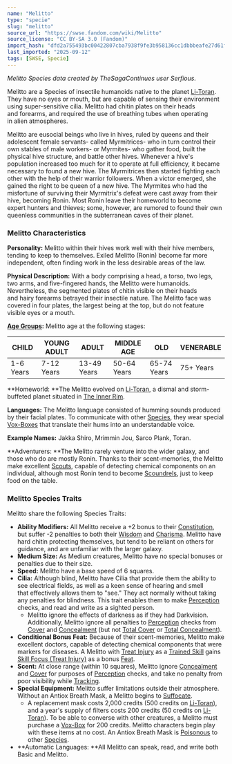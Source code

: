 ```yaml
---
name: "Melitto"
type: "specie"
slug: "melitto"
source_url: "https://swse.fandom.com/wiki/Melitto"
source_license: "CC BY-SA 3.0 (Fandom)"
import_hash: "dfd2a755493bc00422807cba7938f9fe3b958136cc1dbbbeafe27d61fc54a2bd"
last_imported: "2025-09-12"
tags: [SWSE, Specie]
---
```

*Melitto Species data created by TheSagaContinues user Serfious.*

Melitto are a Species of insectile humanoids native to the planet [Li-Toran](https://swse.fandom.com/wiki/Li-Toran). They have no eyes or mouth, but are capable of sensing their environment using super-sensitive cilia. Melitto had chitin plates on their heads and forearms, and required the use of breathing tubes when operating in alien atmospheres.

Melitto are eusocial beings who live in hives, ruled by queens and their adolescent female servants- called Myrmitrices- who in turn control their own stables of male workers- or Myrmites- who gather food, built the physical hive structure, and battle other hives. Whenever a hive's population increased too much for it to operate at full efficiency, it became necessary to found a new hive. The Myrmitrices then started fighting each other with the help of their warrior followers. When a victor emerged, she gained the right to be queen of a new hive. The Myrmites who had the misfortune of surviving their Myrmitrix's defeat were cast away from their hive, becoming Ronin. Most Ronin leave their homeworld to become expert hunters and thieves; some, however, are rumored to found their own queenless communities in the subterranean caves of their planet.

### Melitto Characteristics
**Personality:** Melitto within their hives work well with their hive members, tending to keep to themselves. Exiled Melitto (Ronin) become far more independent, often finding work in the less desirable areas of the law.

**Physical Description:** With a body comprising a head, a torso, two legs, two arms, and five-fingered hands, the Melitto were humanoids. Nevertheless, the segmented plates of chitin visible on their heads and hairy forearms betrayed their insectile nature. The Melitto face was covered in four plates, the largest being at the top, but do not feature visible eyes or a mouth.

**[Age Groups](https://swse.fandom.com/wiki/Age_Groups):** Melitto age at the following stages:

| CHILD | YOUNG ADULT | ADULT | MIDDLE AGE | OLD | VENERABLE |
| --- | --- | --- | --- | --- | --- |
| 1-6 Years | 7-12 Years | 13-49 Years | 50-64 Years | 65-74 Years | 75+ Years |

**Homeworld: **The Melitto evolved on [Li-Toran](https://swse.fandom.com/wiki/Li-Toran), a dismal and storm-buffeted planet situated in [The Inner Rim](https://swse.fandom.com/wiki/The Inner_Rim).

**Languages:** The Melitto language consisted of humming sounds produced by their facial plates. To communicate with other [Species](https://swse.fandom.com/wiki/Species), they wear special [Vox-Boxes](https://swse.fandom.com/wiki/Vox-Boxes) that translate their hums into an understandable voice.

**Example Names:** Jakka Shiro, Mrimmin Jou, Sarco Plank, Toran.

**Adventurers: **The Melitto rarely venture into the wider galaxy, and those who do are mostly Ronin. Thanks to their scent-memories, the Melitto make excellent [Scouts](https://swse.fandom.com/wiki/Scouts), capable of detecting chemical components on an individual, although most Ronin tend to become [Scoundrels](https://swse.fandom.com/wiki/Scoundrels), just to keep food on the table.
### Melitto Species Traits
Melitto share the following Species Traits:
- **Ability Modifiers:** All Melitto receive a +2 bonus to their [Constitution](https://swse.fandom.com/wiki/Constitution), but suffer -2 penalties to both their [Wisdom](https://swse.fandom.com/wiki/Wisdom) and [Charisma](https://swse.fandom.com/wiki/Charisma). Melitto have hard chitin protecting themselves, but tend to be reliant on others for guidance, and are unfamiliar with the larger galaxy.
- **Medium Size:** As Medium creatures, Melitto have no special bonuses or penalties due to their size.
- **Speed:** Melitto have a base speed of 6 squares.
- **Cilia:** Although blind, Melitto have Cilia that provide them the ability to see electrical fields, as well as a keen sense of hearing and smell that effectively allows them to "see." They act normally without taking any penalties for blindness. This trait enables them to make [Perception](https://swse.fandom.com/wiki/Perception) checks, and read and write as a sighted person.
    - Melitto ignore the effects of darkness as if they had Darkvision. Additionally, Melitto ignore all penalties to [Perception](https://swse.fandom.com/wiki/Perception) checks from [Cover](https://swse.fandom.com/wiki/Cover) and [Concealment](https://swse.fandom.com/wiki/Concealment) (but not [Total Cover](https://swse.fandom.com/wiki/Total_Cover) or [Total Concealment](https://swse.fandom.com/wiki/Total_Concealment)).
- **Conditional Bonus Feat:** Because of their scent-memories, Melitto make excellent doctors, capable of detecting chemical components that were markers for diseases. A Melitto with [Treat Injury](https://swse.fandom.com/wiki/Treat_Injury) as a [Trained Skill](https://swse.fandom.com/wiki/Trained_Skill) gains [Skill Focus (Treat Injury)](https://swse.fandom.com/wiki/Skill_Focus_(Treat_Injury)) as a bonus [Feat](https://swse.fandom.com/wiki/Feat).
- **Scent:** At close range (within 10 squares), Melitto ignore [Concealment](https://swse.fandom.com/wiki/Concealment) and [Cover](https://swse.fandom.com/wiki/Cover) for purposes of [Perception](https://swse.fandom.com/wiki/Perception) checks, and take no penalty from poor visibility while [Tracking](https://swse.fandom.com/wiki/Tracking).
- **Special Equipment:** Melitto suffer limitations outside their atmosphere. Without an Antiox Breath Mask, a Melitto begins to [Suffocate](https://swse.fandom.com/wiki/Suffocate).
    - A replacement mask costs 2,000 credits (500 credits on [Li-Toran](https://swse.fandom.com/wiki/Li-Toran)), and a year's supply of filters costs 200 credits (50 credits on [Li-Toran](https://swse.fandom.com/wiki/Li-Toran)). To be able to converse with other creatures, a Melitto must purchase a [Vox-Box](https://swse.fandom.com/wiki/Vox-Box) for 200 credits. Melitto characters begin play with these items at no cost. An Antiox Breath Mask is [Poisonous](https://swse.fandom.com/wiki/Poisonous) to other [Species](https://swse.fandom.com/wiki/Species).
- **Automatic Languages: **All Melitto can speak, read, and write both Basic and Melitto.